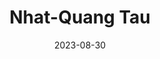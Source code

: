 ---
title: Nhat-Quang Tau
summary: Summer Internship 2023 working on Efficient NNs. Quang then finished his BSc in 2024 and has sinced joined us as an MS/PhD student.
date: 2023-08-30
---